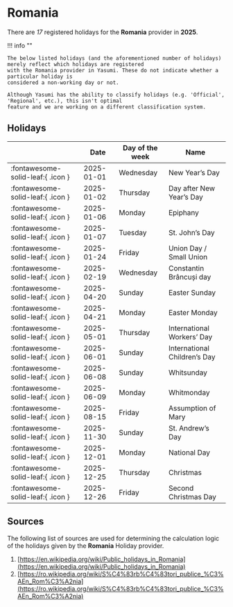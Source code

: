 # Romania

There are _17_ registered holidays for the **Romania** provider in **2025**.

!!! info ""

    The below listed holidays (and the aforementioned number of holidays) merely reflect which holidays are registered
    with the Romania provider in Yasumi. These do not indicate whether a particular holiday is
    considered a non-working day or not.

    Although Yasumi has the ability to classify holidays (e.g. 'Official', 'Regional', etc.), this isn't optimal
    feature and we are working on a different classification system.

## Holidays

|     | Date | Day of the week | Name |
| --- | ---- | --------------- | ---- |
| :fontawesome-solid-leaf:{ .icon } | 2025-01-01 | Wednesday | New Year’s Day |
| :fontawesome-solid-leaf:{ .icon } | 2025-01-02 | Thursday | Day after New Year’s Day |
| :fontawesome-solid-leaf:{ .icon } | 2025-01-06 | Monday | Epiphany |
| :fontawesome-solid-leaf:{ .icon } | 2025-01-07 | Tuesday | St. John’s Day |
| :fontawesome-solid-leaf:{ .icon } | 2025-01-24 | Friday | Union Day / Small Union |
| :fontawesome-solid-leaf:{ .icon } | 2025-02-19 | Wednesday | Constantin Brâncuși day |
| :fontawesome-solid-leaf:{ .icon } | 2025-04-20 | Sunday | Easter Sunday |
| :fontawesome-solid-leaf:{ .icon } | 2025-04-21 | Monday | Easter Monday |
| :fontawesome-solid-leaf:{ .icon } | 2025-05-01 | Thursday | International Workers’ Day |
| :fontawesome-solid-leaf:{ .icon } | 2025-06-01 | Sunday | International Children’s Day |
| :fontawesome-solid-leaf:{ .icon } | 2025-06-08 | Sunday | Whitsunday |
| :fontawesome-solid-leaf:{ .icon } | 2025-06-09 | Monday | Whitmonday |
| :fontawesome-solid-leaf:{ .icon } | 2025-08-15 | Friday | Assumption of Mary |
| :fontawesome-solid-leaf:{ .icon } | 2025-11-30 | Sunday | St. Andrew’s Day |
| :fontawesome-solid-leaf:{ .icon } | 2025-12-01 | Monday | National Day |
| :fontawesome-solid-leaf:{ .icon } | 2025-12-25 | Thursday | Christmas |
| :fontawesome-solid-leaf:{ .icon } | 2025-12-26 | Friday | Second Christmas Day |

## Sources

The following list of sources are used for determining the calculation logic of
the holidays given by the **Romania** Holiday provider.

1. [https://en.wikipedia.org/wiki/Public_holidays_in_Romania](https://en.wikipedia.org/wiki/Public_holidays_in_Romania)
1. [https://ro.wikipedia.org/wiki/S%C4%83rb%C4%83tori_publice_%C3%AEn_Rom%C3%A2nia](https://ro.wikipedia.org/wiki/S%C4%83rb%C4%83tori_publice_%C3%AEn_Rom%C3%A2nia)

